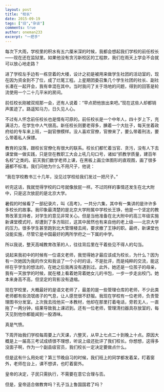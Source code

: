 ```yaml
---
layout: post
title: "校长"
date: 2015-09-19
tags: ["旧","杂谈"]
comments: true
author: oneman233
excerpt: "一把手"
---
```


每次下大雨，学校里的积水有五六厘米深的时候，我都会想起我们学校的前任校长——现在还在监狱里。如果他没有贪污新校区的工程款，我们在雨天上学会不会就可以放心地走路？

进了学校左手边有一栋空着的大楼，设计之初是被用来做学生社团的活动室的，现在因为资金到不了位，成了烂尾工程。上星期团委召集几个学生社团的社长、副社长凑在一起开会，我有幸混在其中。当时我问了关于场地的问题，得到的回答是轮流使用一个二十几平米的房间。

前任校长刚被双规那一会，还有人说着：“早点把他放出来吧。”现在这些人却都销声匿迹了。路遥知马力，日久见人心。

不过有人怀念前任校长也是情有可原的。前任校长是一个中年人，四十岁上下，充满活力，在学生中人气很高。新任校长则要老得多，腆着一个大肚子，每天坐着政府给的专车来上班，一副官僚模样。没人喜欢官僚，官僚来了，要么带着刑法，要么带着私人保镖。

教育的没落，跟校长官僚化有很大的联系。校长们都忙着当官、贪污，没有人下去课堂做一做实践，只是空在教职工大会上吼几句口号，诸如“抓教学质量，建百年名校”之类的。前天我们数学老师上课，在黑板上画立体图形的直观图，画了很多遍都不标准。我们问他为什么不用尺子，他说：

“我在学校教书三十几年，没见过学校给我们发过一把尺子。”

听完这话，我就觉得学校的口号就像放屁一样。不过同样的事情还发生在北大附中，只是这次放屁的是北京大学。

暑假的时候看了一部纪录片，叫《高考》，一共分六集，其中有一集讲的是许许多多校长的故事。我印象最清楚的是北京大学附属中学校长王铮，他是一个坚定的教育改革支持者，对学生的意见非常关心。但是当他准备在北大附中的高三年级实施新课堂模式时，却遭到了多方阻拦，这其中居然也有来自他的老上级——北京大学的压力。很多学生甚至跑到北大管理楼去闹，要求撤了王铮的职。最终，新课堂也没能实施，尽管它是中国最好的两所学府之一下属的中学。

所以我说，整天高喊教育改革的人，往往背后里在干着些见不得人的勾当。

说起来我初中的时候有一位语文老师，我觉得她才最应该成为校长，为什么？因为有一次她因为我的作文和我谈了一个小时的话，不是批评，而是纯粹的交流，能这样在乎学生的想法的，在她之后我再没有遇到过。此外，她还是一位孩子的母亲，我有一天放学的时候，就在楼上看着她背着她女儿的书包，一步一步走出校门。她本来身高不高，但坚定的背影没有退缩。

现在学校里，大概最好的是语文老师了，最差的是一些管理仓库的老师，不少此类老师都有些流氓痞子的气息，让人感觉很不舒服。我现在学校有一位老师，负责管理图书分发室。上次我去找他买一本教材，他却在那里打着电话，旁若无人，一直拖了一两分钟，结果导致我上课迟到。还有一位老师，管理清扫器具存放室的，每天见到他你都能闻到一股酒味。

真是气愤。

下周开始我们学校每周要上六天课，六整天，从早上七点二十到晚上十点。原因大概是上一届高三考试成绩很不理想，听说上级还批评了我们校长。你想想，这得多没面子啊，作为一个副县级官员，我们校长一定决定要做点什么。

但是这有什么用处呢？第三节晚自习的时候，我们班上的同学都发着呆，盯着窗外，老师在台上，课不想讲，也盯着窗外。

皇帝的决定，子民只需执行，不需要在意它合理与否。

但是，皇帝适合做教育吗？孔子当上鲁国国君了吗？